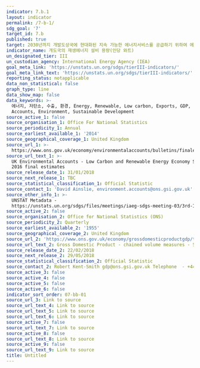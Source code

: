 ```yaml
---
indicator: 7.b.1
layout: indicator
permalink: /7-b-1/
sdg_goal: '7'
target_id: 7.b
published: true
target: 2030년까지 개발도상국에 현대화된 지속 가능한 에너지서비스를 공급하기 위하여 에너지 기반 시설 확장 및 기술 업그레이드
indicator_name: 개도국의 재생에너지 설비 용량(인당 와트) 
un_designated_tier: III
un_custodian_agency: International Energy Agency (IEA)
goal_meta_link: 'https://unstats.un.org/sdgs/tierIII-indicators/'
goal_meta_link_text: 'https://unstats.un.org/sdgs/tierIII-indicators/'
reporting_status: notapplicable
data_non_statistical: false
graph_type: line
data_show_map: false
data_keywords: >-
  에너지, 저탄소, 수출, 환경, Energy, Renewable, Low carbon, Exports, GDP, Environmental
  Accounts, Environment, Sustainable Development
source_active_1: false
source_organisation_1: Office For National Statistics
source_periodicity_1: Annual
source_earliest_available_1: '2014'
source_geographical_coverage_1: United Kingdom
source_url_1: >-
  https://www.ons.gov.uk/economy/environmentalaccounts/bulletins/finalestimates/2016
source_url_text_1: >-
  UK Environmental Accounts - Low Carbon and Renewable Energy Economy Survey -
  2016 final estimates
source_release_date_1: 31/01/2018
source_next_release_1: TBC
source_statistical_classification_1: Official Statistic
source_contact_1: 'David Ainslie, environment.accounts@ons.gsi.gov.uk'
source_other_info_1: >-
  UNSTAT Metadata -
  https://unstats.un.org/sdgs/files/meetings/iaeg-sdgs-meeting-03/3rd-IAEG-SDGs-presentation-SE4ALL--7.b.1.pdf
source_active_2: false
source_organisation_2: Office for National Statistics (ONS)
source_periodicity_2: Quarterly
source_earliest_available_2: '1955'
source_geographical_coverage_2: United Kingdom
source_url_2: 'https://www.ons.gov.uk/economy/grossdomesticproductgdp/timeseries/abmi/pn2'
source_url_text_2: Gross Domestic Product - chained volume measures - Seasonally adjusted £m
source_release_date_2: 22/02/2018
source_next_release_2: 29/05/2018
source_statistical_classification_2: Official Statistic
source_contact_2: Robert Kent-Smith gdp@ons.gsi.gov.uk Telephone  - +44(0)1633 651618
source_active_3: false
source_active_4: false
source_active_5: false
source_active_6: false
indicator_sort_order: 07-bb-01
source_url_3: Link to source
source_url_text_4: Link to source
source_url_text_5: Link to source
source_url_text_6: Link to source
source_active_7: false
source_url_text_7: Link to source
source_active_8: false
source_url_text_8: Link to source
source_active_9: false
source_url_text_9: Link to source
title: Untitled
---
```

